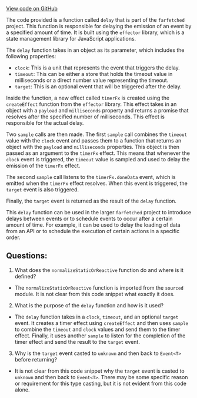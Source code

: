[View code on GitHub](https://github.com/igorkamyshev/farfetched/packages/core/src/libs/patronus/delay.ts)

The code provided is a function called `delay` that is part of the `farfetched` project. This function is responsible for delaying the emission of an event by a specified amount of time. It is built using the `effector` library, which is a state management library for JavaScript applications.

The `delay` function takes in an object as its parameter, which includes the following properties:
- `clock`: This is a unit that represents the event that triggers the delay.
- `timeout`: This can be either a store that holds the timeout value in milliseconds or a direct number value representing the timeout.
- `target`: This is an optional event that will be triggered after the delay.

Inside the function, a new effect called `timerFx` is created using the `createEffect` function from the `effector` library. This effect takes in an object with a `payload` and `milliseconds` property and returns a promise that resolves after the specified number of milliseconds. This effect is responsible for the actual delay.

Two `sample` calls are then made. The first `sample` call combines the `timeout` value with the `clock` event and passes them to a function that returns an object with the `payload` and `milliseconds` properties. This object is then passed as an argument to the `timerFx` effect. This means that whenever the `clock` event is triggered, the `timeout` value is sampled and used to delay the emission of the `timerFx` effect.

The second `sample` call listens to the `timerFx.doneData` event, which is emitted when the `timerFx` effect resolves. When this event is triggered, the `target` event is also triggered.

Finally, the `target` event is returned as the result of the `delay` function.

This `delay` function can be used in the larger `farfetched` project to introduce delays between events or to schedule events to occur after a certain amount of time. For example, it can be used to delay the loading of data from an API or to schedule the execution of certain actions in a specific order.
## Questions: 
 1. What does the `normalizeStaticOrReactive` function do and where is it defined?
- The `normalizeStaticOrReactive` function is imported from the `sourced` module. It is not clear from this code snippet what exactly it does.

2. What is the purpose of the `delay` function and how is it used?
- The `delay` function takes in a `clock`, `timeout`, and an optional `target` event. It creates a timer effect using `createEffect` and then uses `sample` to combine the `timeout` and `clock` values and send them to the timer effect. Finally, it uses another `sample` to listen for the completion of the timer effect and send the result to the `target` event.

3. Why is the `target` event casted to `unknown` and then back to `Event<T>` before returning?
- It is not clear from this code snippet why the `target` event is casted to `unknown` and then back to `Event<T>`. There may be some specific reason or requirement for this type casting, but it is not evident from this code alone.